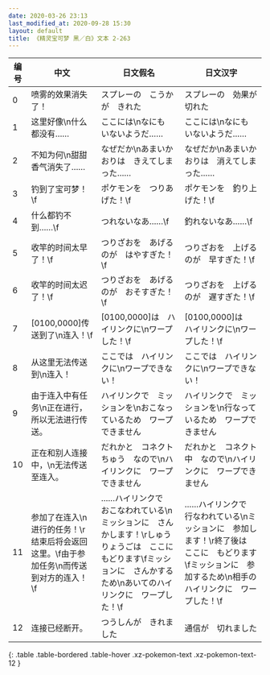 ```yaml
---
date: 2020-03-26 23:13
last_modified_at: 2020-09-28 15:30
layout: default
title: 《精灵宝可梦 黑／白》文本 2-263
---
```

| 编号 | 中文 | 日文假名 | 日文汉字 |
| ---- | ---- | ---- | --- |
| 0 | 喷雾的效果消失了！ | スプレーの　こうかが　きれた | スプレーの　効果が　切れた |
| 1 | 这里好像\n什么都没有…… | ここには\nなにも　いないようだ…… | ここには\nなにも　いないようだ…… |
| 2 | 不知为何\n甜甜香气消失了…… | なぜだか\nあまいかおりは　きえてしまった…… | なぜだか\nあまいかおりは　消えてしまった…… |
| 3 | 钓到了宝可梦！\f | ポケモンを　つりあげた！\f | ポケモンを　釣り上げた！\f |
| 4 | 什么都钓不到……\f | つれないなあ……\f | 釣れないなあ……\f |
| 5 | 收竿的时间太早了！\f | つりざおを　あげるのが　はやすぎた！\f | つりざおを　上げるのが　早すぎた！\f |
| 6 | 收竿的时间太迟了！\f | つりざおを　あげるのが　おそすぎた！\f | つりざおを　上げるのが　遅すぎた！\f |
| 7 | [0100,0000]传送到了\n连入！\f | [0100,0000]は　ハイリンクに\nワープした！\f | [0100,0000]は　ハイリンクに\nワープした！\f |
| 8 | 从这里无法传送到\n连入！ | ここでは　ハイリンクに\nワープできない！ | ここでは　ハイリンクに\nワープできない！ |
| 9 | 由于连入中有任务\n正在进行，所以无法进行传送。 | ハイリンクで　ミッションを\nおこなっているため　ワープできません | ハイリンクで　ミッションを\n行なっているため　ワープできません |
| 10 | 正在和别人连接中，\n无法传送至连入。 | だれかと　コネクトちゅう　なので\nハイリンクに　ワープできません | だれかと　コネクト中　なので\nハイリンクに　ワープできません |
| 11 | 参加了在连入\n进行的任务！\r结束后将会返回这里。\f由于参加任务\n而传送到对方的连入！\f | ……ハイリンクで　おこなわれている\nミッションに　さんかします！\rしゅうりょうごは　ここに　もどります\fミッションに　さんかするため\nあいてのハイリンクに　ワープした！\f | ……ハイリンクで　行なわれている\nミッションに　参加します！\r終了後は　ここに　もどります\fミッションに　参加するため\n相手のハイリンクに　ワープした！\f |
| 12 | 连接已经断开。 | つうしんが　きれました | 通信が　切れました |
{: .table .table-bordered .table-hover .xz-pokemon-text .xz-pokemon-text-12 }